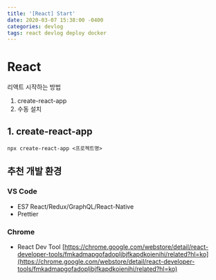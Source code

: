 ```yaml
---
title: '[React] Start'
date: 2020-03-07 15:38:00 -0400
categories: devlog
tags: react devlog deploy docker
---
```


# React

리액트 시작하는 방법

1. create-react-app
2. 수동 설치

## 1. create-react-app
```
npx create-react-app <프로젝트명>
```

## 추천 개발 환경

### VS Code
- ES7 React/Redux/GraphQL/React-Native
- Prettier

### Chrome

- React Dev Tool
[https://chrome.google.com/webstore/detail/react-developer-tools/fmkadmapgofadopljbjfkapdkoienihi/related?hl=ko](https://chrome.google.com/webstore/detail/react-developer-tools/fmkadmapgofadopljbjfkapdkoienihi/related?hl=ko)
